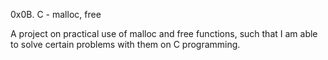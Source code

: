 0x0B. C - malloc, free

A project on practical use of malloc and free functions, such that I am able to solve certain problems with them on C programming.
